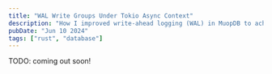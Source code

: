 ```yaml
---
title: "WAL Write Groups Under Tokio Async Context"
description: "How I improved write-ahead logging (WAL) in MuopDB to achieve 5x throughput"
pubDate: "Jun 10 2024"
tags: ["rust", "database"]
---
```


TODO: coming out soon!
